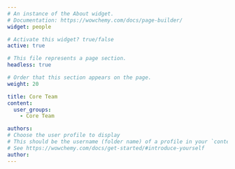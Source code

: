 ```yaml
---
# An instance of the About widget.
# Documentation: https://wowchemy.com/docs/page-builder/
widget: people

# Activate this widget? true/false
active: true

# This file represents a page section.
headless: true

# Order that this section appears on the page.
weight: 20

title: Core Team
content:
  user_groups:
    - Core Team

authors:
# Choose the user profile to display
# This should be the username (folder name) of a profile in your `content/authors/` folder.
# See https://wowchemy.com/docs/get-started/#introduce-yourself
author:
---
```

